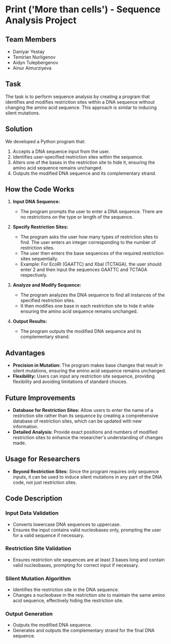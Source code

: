 # Print ('More than cells') - Sequence Analysis Project

## Team Members
- Daniyar Yestay
- Temirlan Nurligenov
- Aidyn Tulepbergenov
- Ainur Aimurziyeva

## Task
The task is to perform sequence analysis by creating a program that identifies and modifies restriction sites within a DNA sequence without changing the amino acid sequence. This approach is similar to inducing silent mutations.

## Solution
We developed a Python program that:
1. Accepts a DNA sequence input from the user.
2. Identifies user-specified restriction sites within the sequence.
3. Alters one of the bases in the restriction site to hide it, ensuring the amino acid sequence remains unchanged.
4. Outputs the modified DNA sequence and its complementary strand.

## How the Code Works
1. **Input DNA Sequence:**
   - The program prompts the user to enter a DNA sequence. There are no restrictions on the type or length of the sequence.
   
2. **Specify Restriction Sites:**
   - The program asks the user how many types of restriction sites to find. The user enters an integer corresponding to the number of restriction sites.
   - The user then enters the base sequences of the required restriction sites sequentially.
   - Example: For EcoRI (GAATTC) and XbaI (TCTAGA), the user should enter 2 and then input the sequences GAATTC and TCTAGA respectively.
   
3. **Analyze and Modify Sequence:**
   - The program analyzes the DNA sequence to find all instances of the specified restriction sites.
   - It then modifies one base in each restriction site to hide it while ensuring the amino acid sequence remains unchanged.
   
4. **Output Results:**
   - The program outputs the modified DNA sequence and its complementary strand.

## Advantages
- **Precision in Mutation:** The program makes base changes that result in silent mutations, ensuring the amino acid sequence remains unchanged.
- **Flexibility:** Users can input any restriction site sequence, providing flexibility and avoiding limitations of standard choices.

## Future Improvements
- **Database for Restriction Sites:** Allow users to enter the name of a restriction site rather than its sequence by creating a comprehensive database of restriction sites, which can be updated with new information.
- **Detailed Analysis:** Provide exact positions and numbers of modified restriction sites to enhance the researcher's understanding of changes made.

## Usage for Researchers
- **Beyond Restriction Sites:** Since the program requires only sequence inputs, it can be used to induce silent mutations in any part of the DNA code, not just restriction sites.

## Code Description

### Input Data Validation
- Converts lowercase DNA sequences to uppercase.
- Ensures the input contains valid nucleobases only, prompting the user for a valid sequence if necessary.

### Restriction Site Validation
- Ensures restriction site sequences are at least 3 bases long and contain valid nucleobases, prompting for correct input if necessary.

### Silent Mutation Algorithm
- Identifies the restriction site in the DNA sequence.
- Changes a nucleobase in the restriction site to maintain the same amino acid sequence, effectively hiding the restriction site.

### Output Generation
- Outputs the modified DNA sequence.
- Generates and outputs the complementary strand for the final DNA sequence.
